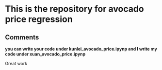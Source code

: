 # This is the repository for avocado price regression
## Comments
**you can write your code under kunlei_avocado_price.ipynp and I write my code under xuan_avocado_price.ipynp**  




Great work 
